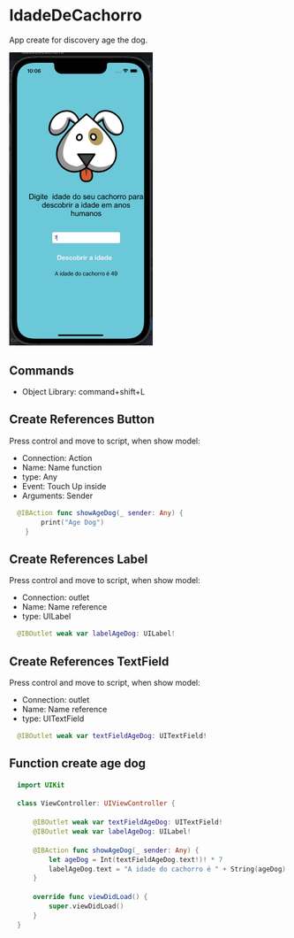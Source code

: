 # IdadeDeCachorro

App create for discovery age the dog.

<p>
<img src="screenshot/age-dog.png" width="260" />
</p>

## Commands

- Object Library: command+shift+L


## Create References Button

Press control and move to script, when show model:
  - Connection: Action
  - Name: Name function
  - type: Any
  - Event: Touch Up inside
  - Arguments: Sender

```swift
  @IBAction func showAgeDog(_ sender: Any) {
        print("Age Dog")
    }
```

## Create References Label

Press control and move to script, when show model:
  - Connection: outlet
  - Name: Name reference
  - type: UILabel

```swift
  @IBOutlet weak var labelAgeDog: UILabel!
```

## Create References TextField

Press control and move to script, when show model:
  - Connection: outlet
  - Name: Name reference
  - type: UITextField

```swift
  @IBOutlet weak var textFieldAgeDog: UITextField!
```

## Function create age dog

```swift
  import UIKit

  class ViewController: UIViewController {

      @IBOutlet weak var textFieldAgeDog: UITextField!
      @IBOutlet weak var labelAgeDog: UILabel!

      @IBAction func showAgeDog(_ sender: Any) {
          let ageDog = Int(textFieldAgeDog.text!)! * 7
          labelAgeDog.text = "A idade do cachorro é " + String(ageDog)
      }

      override func viewDidLoad() {
          super.viewDidLoad()
      }
  }
```
